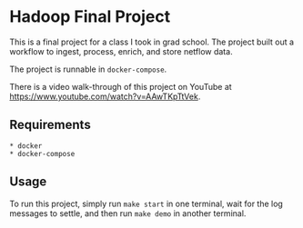 # Hadoop Final Project

This is a final project for a class I took in grad school.  The project built out a workflow to ingest, process, enrich, and store netflow data.  

The project is runnable in `docker-compose`.

There is a video walk-through of this project on YouTube at https://www.youtube.com/watch?v=AAwTKpTtVek.

## Requirements

	* docker
	* docker-compose

## Usage

To run this project, simply run `make start` in one terminal, wait for the log messages to settle, and then run `make demo` in another terminal.
